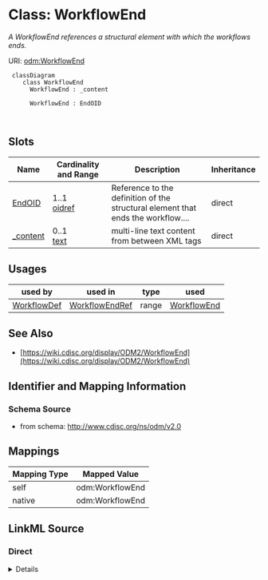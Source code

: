 # Class: WorkflowEnd


_A WorkflowEnd references a structural element with which the workflows ends._





URI: [odm:WorkflowEnd](http://www.cdisc.org/ns/odm/v2.0/WorkflowEnd)



```mermaid
 classDiagram
    class WorkflowEnd
      WorkflowEnd : _content
        
      WorkflowEnd : EndOID
        
      
```




<!-- no inheritance hierarchy -->


## Slots

| Name | Cardinality and Range | Description | Inheritance |
| ---  | --- | --- | --- |
| [EndOID](EndOID.md) | 1..1 <br/> [oidref](oidref.md) | Reference to the definition of the structural element that ends the workflow.... | direct |
| [_content](_content.md) | 0..1 <br/> [text](text.md) | multi-line text content from between XML tags | direct |





## Usages

| used by | used in | type | used |
| ---  | --- | --- | --- |
| [WorkflowDef](WorkflowDef.md) | [WorkflowEndRef](WorkflowEndRef.md) | range | [WorkflowEnd](WorkflowEnd.md) |






## See Also

* [https://wiki.cdisc.org/display/ODM2/WorkflowEnd](https://wiki.cdisc.org/display/ODM2/WorkflowEnd)

## Identifier and Mapping Information







### Schema Source


* from schema: http://www.cdisc.org/ns/odm/v2.0





## Mappings

| Mapping Type | Mapped Value |
| ---  | ---  |
| self | odm:WorkflowEnd |
| native | odm:WorkflowEnd |





## LinkML Source

<!-- TODO: investigate https://stackoverflow.com/questions/37606292/how-to-create-tabbed-code-blocks-in-mkdocs-or-sphinx -->

### Direct

<details>
```yaml
name: WorkflowEnd
description: A WorkflowEnd references a structural element with which the workflows
  ends.
from_schema: http://www.cdisc.org/ns/odm/v2.0
see_also:
- https://wiki.cdisc.org/display/ODM2/WorkflowEnd
slots:
- EndOID
- _content
slot_usage:
  EndOID:
    name: EndOID
    description: Reference to the definition of the structural element that ends the
      workflow. It may be a StudyEventGroupDef, StudyEventDef, ItemGroupDef, or ItemDef
      element.
    comments:
    - 'Required

      range:oidref

      The EndOID must match the OID attribute of a StudyEventGroupDef, StudyEventDef,
      ItemGroupDef or ItemDef child element of the MetaDataVersion parent element
      of the WorkflowDef.'
    domain_of:
    - WorkflowEnd
    range: oidref
    required: true
  _content:
    name: _content
    domain_of:
    - TranslatedText
    - CheckValue
    - Code
    - WorkflowEnd
    - UserName
    - Prefix
    - Suffix
    - FullName
    - GivenName
    - FamilyName
    - StreetName
    - HouseNumber
    - City
    - StateProv
    - Country
    - PostalCode
    - OtherText
    - Meaning
    - LegalReason
    - DateTimeStamp
    - ReasonForChange
    - SourceID
    - FlagValue
    - FlagType
    - Value
    range: text
class_uri: odm:WorkflowEnd

```
</details>

### Induced

<details>
```yaml
name: WorkflowEnd
description: A WorkflowEnd references a structural element with which the workflows
  ends.
from_schema: http://www.cdisc.org/ns/odm/v2.0
see_also:
- https://wiki.cdisc.org/display/ODM2/WorkflowEnd
slot_usage:
  EndOID:
    name: EndOID
    description: Reference to the definition of the structural element that ends the
      workflow. It may be a StudyEventGroupDef, StudyEventDef, ItemGroupDef, or ItemDef
      element.
    comments:
    - 'Required

      range:oidref

      The EndOID must match the OID attribute of a StudyEventGroupDef, StudyEventDef,
      ItemGroupDef or ItemDef child element of the MetaDataVersion parent element
      of the WorkflowDef.'
    domain_of:
    - WorkflowEnd
    range: oidref
    required: true
  _content:
    name: _content
    domain_of:
    - TranslatedText
    - CheckValue
    - Code
    - WorkflowEnd
    - UserName
    - Prefix
    - Suffix
    - FullName
    - GivenName
    - FamilyName
    - StreetName
    - HouseNumber
    - City
    - StateProv
    - Country
    - PostalCode
    - OtherText
    - Meaning
    - LegalReason
    - DateTimeStamp
    - ReasonForChange
    - SourceID
    - FlagValue
    - FlagType
    - Value
    range: text
attributes:
  EndOID:
    name: EndOID
    description: Reference to the definition of the structural element that ends the
      workflow. It may be a StudyEventGroupDef, StudyEventDef, ItemGroupDef, or ItemDef
      element.
    comments:
    - 'Required

      range:oidref

      The EndOID must match the OID attribute of a StudyEventGroupDef, StudyEventDef,
      ItemGroupDef or ItemDef child element of the MetaDataVersion parent element
      of the WorkflowDef.'
    from_schema: http://www.cdisc.org/ns/odm/v2.0
    rank: 1000
    alias: EndOID
    owner: WorkflowEnd
    domain_of:
    - WorkflowEnd
    range: oidref
    required: true
  _content:
    name: _content
    description: multi-line text content from between XML tags
    from_schema: http://www.cdisc.org/ns/odm/v2.0
    rank: 1000
    alias: _content
    owner: WorkflowEnd
    domain_of:
    - TranslatedText
    - CheckValue
    - Code
    - WorkflowEnd
    - UserName
    - Prefix
    - Suffix
    - FullName
    - GivenName
    - FamilyName
    - StreetName
    - HouseNumber
    - City
    - StateProv
    - Country
    - PostalCode
    - OtherText
    - Meaning
    - LegalReason
    - DateTimeStamp
    - ReasonForChange
    - SourceID
    - FlagValue
    - FlagType
    - Value
    range: text
    inlined: true
class_uri: odm:WorkflowEnd

```
</details>